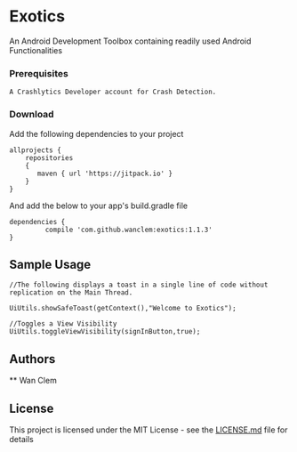 # Exotics

An Android Development Toolbox containing readily used Android Functionalities

### Prerequisites

```
A Crashlytics Developer account for Crash Detection.
```

### Download

Add the following dependencies to your project

```
allprojects {
	repositories 
	{
	   maven { url 'https://jitpack.io' }
	}
}
```

And add the below to your app's build.gradle file

```
dependencies {
	     compile 'com.github.wanclem:exotics:1.1.3'
}
```

## Sample Usage

```
//The following displays a toast in a single line of code without replication on the Main Thread.

UiUtils.showSafeToast(getContext(),"Welcome to Exotics");

//Toggles a View Visibility
UiUtils.toggleViewVisibility(signInButton,true);

```

## Authors

** Wan Clem

## License

This project is licensed under the MIT License - see the [LICENSE.md](LICENSE.md) file for details
